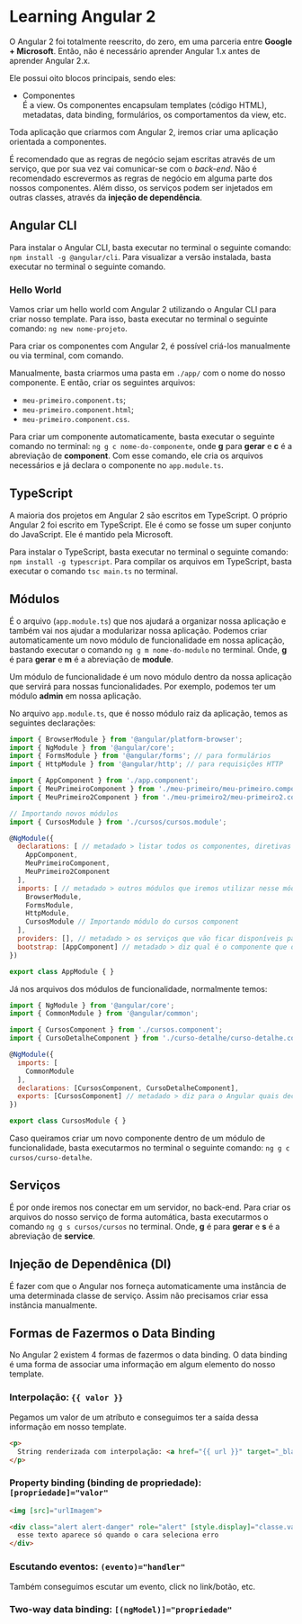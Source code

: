 # Learning Angular 2

O Angular 2 foi totalmente reescrito, do zero, em uma parceria entre **Google + Microsoft**. Então, não é necessário aprender Angular 1.x antes de aprender Angular 2.x.

Ele possui oito blocos principais, sendo eles:  

* Componentes  
É a view. Os componentes encapsulam templates (código HTML), metadatas, data binding, formulários, os comportamentos da view, etc.

Toda aplicação que criarmos com Angular 2, iremos criar uma aplicação orientada a componentes.

É recomendado que as regras de negócio sejam escritas através de um serviço, que por sua vez vai comunicar-se com o *back-end*. Não é recomendado escrevermos as regras de negócio em alguma parte dos nossos componentes. Além disso, os serviços podem ser injetados em outras classes, através da **injeção de dependência**.


## Angular CLI

Para instalar o Angular CLI, basta executar no terminal o seguinte comando: `npm install -g @angular/cli`. Para visualizar a versão instalada, basta executar no terminal o seguinte comando.


### Hello World

Vamos criar um hello world com Angular 2 utilizando o Angular CLI para criar nosso template. Para isso, basta executar no terminal o seguinte comando: `ng new nome-projeto`.

Para criar os componentes com Angular 2, é possível criá-los manualmente ou via terminal, com comando.  

Manualmente, basta criarmos uma pasta em `./app/` com o nome do nosso componente. E então, criar os seguintes arquivos:  

* `meu-primeiro.component.ts`;  
* `meu-primeiro.component.html`;  
* `meu-primeiro.component.css`.  

Para criar um componente automaticamente, basta executar o seguinte comando no terminal: `ng g c nome-do-componente`, onde **g** para **gerar** e **c** é a abreviação de **component**. Com esse comando, ele cria os arquivos necessários e já declara o componente no `app.module.ts`.


## TypeScript  

A maioria dos projetos em Angular 2 são escritos em TypeScript. O próprio Angular 2 foi escrito em TypeScript. Ele é como se fosse um super conjunto do JavaScript. Ele é mantido pela Microsoft.

Para instalar o TypeScript, basta executar no terminal o seguinte comando: `npm install -g typescript`. Para compilar os arquivos em TypeScript, basta executar o comando `tsc main.ts` no terminal.


## Módulos

É o arquivo (`app.module.ts`) que nos ajudará a organizar nossa aplicação e também vai nos ajudar a modularizar nossa aplicação. Podemos criar automaticamente um novo módulo de funcionalidade em nossa aplicação, bastando executar o comando `ng g m nome-do-modulo` no terminal. Onde, **g** é para **gerar** e **m** é a abreviação de **module**.

Um módulo de funcionalidade é um novo módulo dentro da nossa aplicação que servirá para nossas funcionalidades. Por exemplo, podemos ter um módulo **admin** em nossa aplicação.

No arquivo `app.module.ts`, que é nosso módulo raiz da aplicação, temos as seguintes declarações:  

```js  
import { BrowserModule } from '@angular/platform-browser';
import { NgModule } from '@angular/core';
import { FormsModule } from '@angular/forms'; // para formulários
import { HttpModule } from '@angular/http'; // para requisições HTTP

import { AppComponent } from './app.component';
import { MeuPrimeiroComponent } from './meu-primeiro/meu-primeiro.component';
import { MeuPrimeiro2Component } from './meu-primeiro2/meu-primeiro2.component';

// Importando novos módulos
import { CursosModule } from './cursos/cursos.module';

@NgModule({
  declarations: [ // metadado > listar todos os componentes, diretivas e pipes que iremos utilizar nesse módulo
    AppComponent,
    MeuPrimeiroComponent,
    MeuPrimeiro2Component
  ],
  imports: [ // metadado > outros módulos que iremos utilizar nesse módulo ou dentro de algum componente que pertença a esse módulo
    BrowserModule,
    FormsModule,
    HttpModule,
    CursosModule // Importando módulo do cursos component
  ],
  providers: [], // metadado > os serviços que vão ficar disponíveis para todos os componentes declarados nesse módulo
  bootstrap: [AppComponent] // metadado > diz qual é o componente que deve ser instanciado quando iniciamos nossa aplicação
})

export class AppModule { }
```

Já nos arquivos dos módulos de funcionalidade, normalmente temos:  

```js  
import { NgModule } from '@angular/core';
import { CommonModule } from '@angular/common';

import { CursosComponent } from './cursos.component';
import { CursoDetalheComponent } from './curso-detalhe/curso-detalhe.component';

@NgModule({
  imports: [
    CommonModule
  ],
  declarations: [CursosComponent, CursoDetalheComponent],
  exports: [CursosComponent] // metadado > diz para o Angular quais declarações desse módulo que queremos export para outros módulos
})

export class CursosModule { }
```


Caso queiramos criar um novo componente dentro de um módulo de funcionalidade, basta executarmos no terminal o seguinte comando: `ng g c cursos/curso-detalhe`.


## Serviços

É por onde iremos nos conectar em um servidor, no back-end. Para criar os arquivos do nosso serviço de forma automática, basta executarmos o comando `ng g s cursos/cursos` no terminal. Onde, **g** é para **gerar** e **s** é a abreviação de **service**.


## Injeção de Dependênica (DI)

É fazer com que o Angular nos forneça automaticamente uma instância de uma determinada classe de serviço. Assim não precisamos criar essa instância manualmente.


## Formas de Fazermos o Data Binding

No Angular 2 existem 4 formas de fazermos o data binding. O data binding é uma forma de associar uma informação em algum elemento do nosso template.


### Interpolação: `{{ valor }}`

Pegamos um valor de um atríbuto e conseguimos ter a saída dessa informação em nosso template.  

```html  
<p>
  String renderizada com interpolação: <a href="{{ url }}" target="_blank">{{ url }}</a>.
</p>
```


### Property binding (binding de propriedade): `[propriedade]="valor"`

```html  
<img [src]="urlImagem">

<div class="alert alert-danger" role="alert" [style.display]="classe.value == 'alert-danger' ? 'block' : 'none'">
  esse texto aparece só quando o cara seleciona erro
</div>
```

### Escutando eventos: `(evento)="handler"`

Também conseguimos escutar um evento, click no link/botão, etc.  


### Two-way data binding: `[(ngModel)]="propriedade"`
